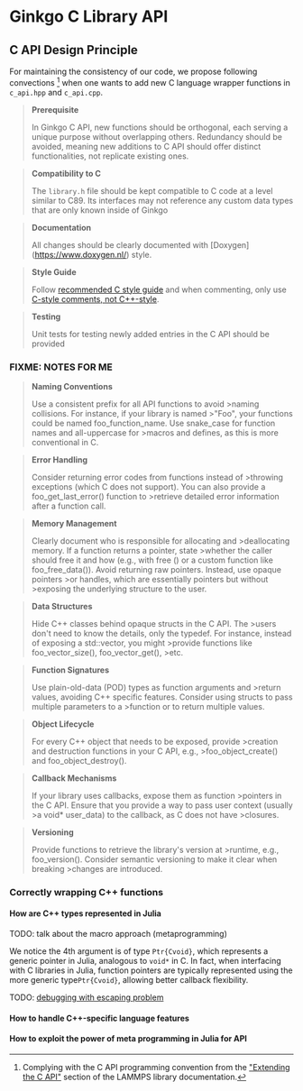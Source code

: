 # Ginkgo C Library API


## C API Design Principle

For maintaining the consistency of our code, we propose following convections [^1] when one wants to add new C language wrapper functions in `c_api.hpp` and `c_api.cpp`. 

>**Prerequisite**
>
> In Ginkgo C API, new functions should be orthogonal, each 
> serving a unique purpose without overlapping others. 
> Redundancy should be avoided, meaning new additions 
> to C API should offer distinct functionalities, not 
> replicate existing ones.

>**Compatibility to C**
>
> The `library.h` file should be kept compatible to C code 
> at a level similar to C89. Its interfaces may not 
> reference any custom data types that are only known inside of Ginkgo

>**Documentation**
>
> All changes should be clearly documented with [Doxygen]
> (https://www.doxygen.nl/) style.

>**Style Guide**
>
> Follow [recommended C style guide](https://www.doc.ic.ac.uk/lab/cplus/cstyle.html) and when commenting, only use
> [C-style comments, not C++-style](https://en.cppreference.com/w/c/comment#:~:text=single%20whitespace%20character.-,C%2Dstyle,content%20between%20%2F*%20and%20*%2F%20.).

>**Testing**
>
> Unit tests for testing newly added entries in the C API 
> should be provided


### FIXME: NOTES FOR ME 


>**Naming Conventions**
>
>Use a consistent prefix for all API functions to avoid >naming collisions. For instance, if your library is named >"Foo", your functions could be named foo_function_name.
>Use snake_case for function names and all-uppercase for >macros and defines, as this is more conventional in C.

>**Error Handling**
>
>Consider returning error codes from functions instead of >throwing exceptions (which C does not support).
>You can also provide a foo_get_last_error() function to >retrieve detailed error information after a function call.

>**Memory Management**
>
>Clearly document who is responsible for allocating and >deallocating memory. If a function returns a pointer, state >whether the caller should free it and how (e.g., with free
>() or a custom function like foo_free_data()).
>Avoid returning raw pointers. Instead, use opaque pointers >or handles, which are essentially pointers but without >exposing the underlying structure to the user.

>**Data Structures**
>
>Hide C++ classes behind opaque structs in the C API. The >users don't need to know the details, only the typedef.
>For instance, instead of exposing a std::vector, you might >provide functions like foo_vector_size(), foo_vector_get(), >etc.

>**Function Signatures**
>
>Use plain-old-data (POD) types as function arguments and >return values, avoiding C++ specific features.
>Consider using structs to pass multiple parameters to a >function or to return multiple values.

>**Object Lifecycle**
>
>For every C++ object that needs to be exposed, provide >creation and destruction functions in your C API, e.g., >foo_object_create() and foo_object_destroy().

>**Callback Mechanisms**
>
>If your library uses callbacks, expose them as function >pointers in the C API.
>Ensure that you provide a way to pass user context (usually >a void* user_data) to the callback, as C does not have >closures.



>**Versioning**
>
>Provide functions to retrieve the library's version at >runtime, e.g., foo_version().
>Consider semantic versioning to make it clear when breaking >changes are introduced.







### Correctly wrapping C++ functions

#### How are C++ types represented in Julia

TODO: talk about the macro approach (metaprogramming)

<!-- Julia offers metaprogramming capabilities where you can define macros to abstract away certain repetitive tasks. For instance, you could define a macro that automatically generates the needed cfunction code: -->

We notice the 4th argument is of type `Ptr{Cvoid}`, which represents a generic pointer in Julia, analogous to `void*` in C. In fact, when interfacing with C libraries in Julia, function pointers are typically represented using the more generic type`Ptr{Cvoid}`, allowing better callback flexibility.


TODO: [debugging with escaping problem](https://discourse.julialang.org/t/undefvarerror-x-not-defined-when-calling-a-macro-outside-of-its-module/20201)


#### How to handle C++-specific language features


#### How to exploit the power of meta programming in Julia for API


[^1]: Complying with the C API programming convention from the ["Extending the C API"](https://docs.lammps.org/Library_add.html) section of the LAMMPS library documentation.